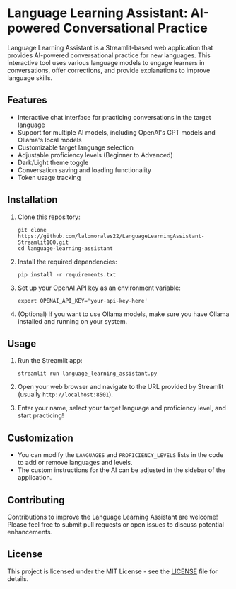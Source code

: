 # Language Learning Assistant: AI-powered Conversational Practice

Language Learning Assistant is a Streamlit-based web application that provides AI-powered conversational practice for new languages. This interactive tool uses various language models to engage learners in conversations, offer corrections, and provide explanations to improve language skills.

## Features

- Interactive chat interface for practicing conversations in the target language
- Support for multiple AI models, including OpenAI's GPT models and Ollama's local models
- Customizable target language selection
- Adjustable proficiency levels (Beginner to Advanced)
- Dark/Light theme toggle
- Conversation saving and loading functionality
- Token usage tracking

## Installation

1. Clone this repository:
   ```
   git clone https://github.com/lalomorales22/LanguageLearningAssistant-Streamlit100.git
   cd language-learning-assistant
   ```

2. Install the required dependencies:
   ```
   pip install -r requirements.txt
   ```

3. Set up your OpenAI API key as an environment variable:
   ```
   export OPENAI_API_KEY='your-api-key-here'
   ```

4. (Optional) If you want to use Ollama models, make sure you have Ollama installed and running on your system.

## Usage

1. Run the Streamlit app:
   ```
   streamlit run language_learning_assistant.py
   ```

2. Open your web browser and navigate to the URL provided by Streamlit (usually `http://localhost:8501`).

3. Enter your name, select your target language and proficiency level, and start practicing!

## Customization

- You can modify the `LANGUAGES` and `PROFICIENCY_LEVELS` lists in the code to add or remove languages and levels.
- The custom instructions for the AI can be adjusted in the sidebar of the application.

## Contributing

Contributions to improve the Language Learning Assistant are welcome! Please feel free to submit pull requests or open issues to discuss potential enhancements.

## License

This project is licensed under the MIT License - see the [LICENSE](LICENSE) file for details.

